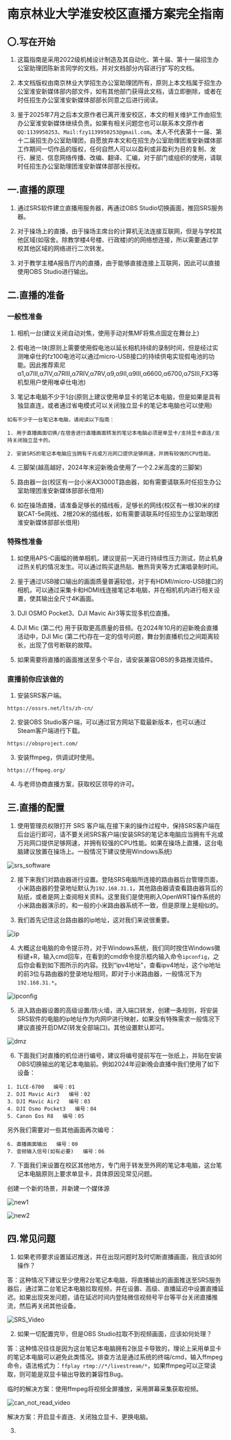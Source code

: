 # 南京林业大学淮安校区直播方案完全指南

## 〇.写在开始

1. 这篇指南是采用2022级机械设计制造及其自动化、第十届、第十一届招生办公室助理团陈新言同学的文档，并对文档部分内容进行扩写的文档。

2. 本文档版权由南京林业大学招生办公室助理团所有，原则上本文档属于招生办公室淮安新媒体部内部文件，如有其他部门获得此文档，请立即删除，或者在时任招生办公室淮安新媒体部部长同意之后进行阅读。

3. 鉴于2025年7月之后本文原作者已离开淮安校区，本文的相关维护工作由招生办公室淮安新媒体继续负责。如果有相关问题您也可以联系本文原作者`QQ:1139950253`、`Mail:fzy1139950253@gmail.com`。本人不代表第十一届、第十二届招生办公室助理团，自愿放弃本文和在招生办公室助理团淮安新媒体部工作期间一切作品的版权，任何自然人可以以盈利或非盈利为目的复制、发行、展览、信息网络传播、改编、翻译、汇编，对于部门或组织的使用，请联时任招生办公室助理团淮安新媒体部部长授权。

## 一.直播的原理

1. 通过SRS软件建立直播用服务器，再通过OBS Studio切换画面，推回SRS服务器。

2. 对于操场上的直播，由于操场主席台的计算机无法连接互联网，但是与学校其他区域(如宿舍。除教学楼4号楼、行政楼)的的网络想连接，所以需要通过学校其他区域的网络进行二次转发。

3. 对于教学主楼A报告厅内的直播，由于能够直接连接上互联网，因此可以直接使用OBS Studio进行输出。

## 二.直播的准备

### 一般性准备

1. 相机一台(建议关闭自动对焦，使用手动对焦MF将焦点固定在舞台上)

2. 假电池一块(原则上需要使用假电池以延长相机持续的录制时间，但是经过实测唯卓仕的fz100电池可以通过micro-USB接口的持续供电实现假电池的功能。因此推荐索尼α1,α7III,α7IV,α7RIII,α7RⅣ,α7RV,α9,α9II,α9III,α6600,α6700,α7SIII,FX3等机型用户使用唯卓仕电池)

3. 笔记本电脑不少于1台(原则上建议使用单显卡的笔记本电脑，但是如果是具有独显直连，或者通过省电模式可以关闭独立显卡的笔记本电脑也可以使用)

```
如有不少于一台笔记本电脑，请阅读以下指南：

1. 用于直播画面切换/在宿舍进行直播画面转发的笔记本电脑必须是单显卡/支持显卡直连/支持关闭独立显卡的。

2. 安装SRS的笔记本电脑应当拥有千兆或万兆网口提供足够网速，并拥有较强的CPU性能。

```

4. 三脚架(越高越好，2024年末迎新晚会使用了一个2.2米高度的三脚架)

5. 路由器一台(校区有一台小米AX3000T路由器，如有需要请联系时任招生办公室助理团淮安新媒体部部长借用)

6. 如在操场直播，请准备足够长的插线板，足够长的网线(校区有一根30米的绿联CAT-5e网线、2根20米的插线板，如有需要请联系时任招生办公室助理团淮安新媒体部部长借用)

### 特殊性准备

1. 如使用APS-C画幅的微单相机，建议提前一天进行持续性压力测试，防止机身过热关机的情况发生。可以通过购买退热贴、散热背夹等方式演唱录制时间。

2. 鉴于通过USB接口输出的画面质量普遍较低，对于有HDMI/micro-USB接口的相机，可以通过采集卡和HDMI线连接笔记本电脑，并在相机机内进行相关设置，使其输出全尺寸4K画面。

3. DJI OSMO Pocket3、DJI Mavic Air3等实现多机位直播。

4. DJI Mic (第二代) 用于获取更高质量的音频。在2024年10月的迎新晚会直播活动中，DJI Mic (第二代)存在一定的信号问题，舞台到直播机位之间距离较长，出现了信号断联的故障。

5. 如果需要将直播的画面推送至多个平台，请安装兼容OBS的多路推流插件。

### 直播前你应该做的

1. 安装SRS客户端。

`https://ossrs.net/lts/zh-cn/`

2. 安装OBS Studio客户端，可以通过官方网站下载最新版本，也可以通过Steam客户端进行下载。

`https://obsproject.com/`

3. 安装ffmpeg，供调试时使用。

`https://ffmpeg.org/`

4. 与老师协商直播方案，获取校区领导的许可。

## 三.直播的配置

1. 使用管理员权限打开 SRS 客户端,在接下来的操作过程中，保持SRS客户端在后台运行即可，请不要关闭SRS客户端(安装SRS的笔记本电脑应当拥有千兆或万兆网口提供足够网速，并拥有较强的CPU性能。如果在操场上直播，这台电脑建议放置在操场上。一般情况下建议使用Windows系统)

![srs_software](https://github.com/fang50253/NJFU_CS_Note/blob/main/Others/pic/live/pic3.png?raw=true)

2. 接下来我们对路由器进行设置。登陆SRS电脑所连接的路由器后台管理页面，小米路由器的登录地址默认为`192.168.31.1`，其他路由器请查看路由器背后的贴纸，或者是网上查阅相关资料。这里我们是使用刷入OpenWRT操作系统的小米路由器演示的，和一般的小米路由器系统不一致，但是原理上是相似的。

3. 我们首先记住这台路由器的ip地址，这对我们来说很重要。

![ip](https://github.com/fang50253/NJFU_CS_Note/blob/main/Others/pic/live/pic4.png?raw=true)

4. 大概这台电脑的命令提示符，对于Windows系统，我们同时按住Windows徽标键+R，输入cmd回车，在看到的cmd命令提示框内输入命令`ipconfig`，之后你会看到如下图所示的内容。找到“ipv4地址”，查看ipv4地址，这个ip地址的前3位与路由器的登录地址相同，即对于小米路由器，一般情况下为`192.168.31.*`。

![ipconfig](https://github.com/fang50253/NJFU_CS_Note/blob/main/Others/pic/live/pic5.png?raw=true)

5. 进入路由器设置的高级设置/防火墙，进入端口转发，创建一条规则，将安装SRS软件的电脑的ip地址作为内网IP进行映射，如果没有特殊需求一般情况下建议直接开启DMZ(转发全部端口)。其他设置默认即可。

![dmz](https://github.com/fang50253/NJFU_CS_Note/blob/main/Others/pic/live/pic6.png?raw=true)

6. 下面我们对直播的机位进行编号，建议将编号提前写在一张纸上，并贴在安装OBS切换输出的笔记本电脑前。例如2024年迎新晚会直播中我们使用了如下设备：

```
1. ILCE-6700   编号：01
2. DJI Mavic Air3   编号：02
3. DJI Mavic Air2   编号：03
4. DJI Osmo Pocket3   编号：04
5. Canon Eos R8   编号：05
```
另外我们需要对一些其他画面再次编号：

```
6. 直播画面输出   编号：00
7. 音频输入信号(如有必要)   编号：06
```

7. 下面我们来设置在校区其他地方，专门用于转发至外网的笔记本电脑，这台笔记本电脑原则上要求单显卡，具体原因见常见问题。

创建一个新的场景，并新建一个媒体源

![new1](https://github.com/fang50253/NJFU_CS_Note/blob/main/Others/pic/live/pic7.jpg?raw=true)

![new2](https://github.com/fang50253/NJFU_CS_Note/blob/main/Others/pic/live/pic8.jpg?raw=true)

## 四.常见问题

1. 如果老师要求设置延迟推送，并在出现问题时及时切断直播画面，我应该如何操作？

答：这种情况下建议至少使用2台笔记本电脑，将直播输出的画面推送至SRS服务器后，通过第二台笔记本电脑拉取视频，并在设置、高级、直播延迟中设置直播延迟。如果出现突发问题，请在延迟时间内登陆微信视频号平台等平台关闭直播推流，然后再关闭其他设备。

![SRS_Video](https://github.com/fang50253/NJFU_CS_Note/blob/main/Others/pic/live/pic1.png?raw=true)

2. 如果一切配置完毕，但是OBS Studio拉取不到视频画面，应该如何处理？

答：这种情况往往是因为这台笔记本电脑拥有2张显卡导致的，理论上采用单显卡的笔记本电脑可以避免此类情况。排查方法是通过系统的终端/cmd，输入ffmpeg命令，语法格式为：`ffplay rtmp://*/livestream/*`，如果ffmpeg可以正常读取，则可能是双显卡输出导致的兼容性Bug。

临时的解决方案：使用ffmpeg将视频全屏播放，采用屏幕采集获取视频。

![can_not_read_video](https://github.com/fang50253/NJFU_CS_Note/blob/main/Others/pic/live/pic2.png?raw=true)

解决方案：开启显卡直连、关闭独立显卡、更换电脑。

3. 

